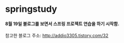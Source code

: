# springstudy

<h4>8월 19일 블로그를 보면서 스프링 프로젝트 연습을 하기 시작함. </h4>

참고한 블로그 주소: http://addio3305.tistory.com/32
